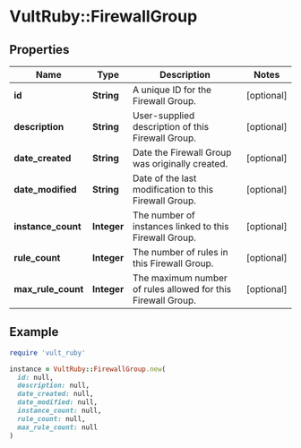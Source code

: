 # VultRuby::FirewallGroup

## Properties

| Name | Type | Description | Notes |
| ---- | ---- | ----------- | ----- |
| **id** | **String** | A unique ID for the Firewall Group. | [optional] |
| **description** | **String** | User-supplied description of this Firewall Group. | [optional] |
| **date_created** | **String** | Date the Firewall Group was originally created. | [optional] |
| **date_modified** | **String** | Date of the last modification to this Firewall Group. | [optional] |
| **instance_count** | **Integer** | The number of instances linked to this Firewall Group. | [optional] |
| **rule_count** | **Integer** | The number of rules in this Firewall Group. | [optional] |
| **max_rule_count** | **Integer** | The maximum number of rules allowed for this Firewall Group. | [optional] |

## Example

```ruby
require 'vult_ruby'

instance = VultRuby::FirewallGroup.new(
  id: null,
  description: null,
  date_created: null,
  date_modified: null,
  instance_count: null,
  rule_count: null,
  max_rule_count: null
)
```

